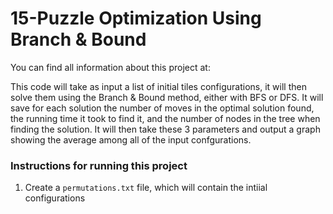 # 15-Puzzle Optimization Using Branch & Bound

You can find all information about this project at:

This code will take as input a list of initial tiles configurations, it will then solve them using the Branch & Bound method, either with BFS or DFS. It will save for each solution the number of moves in the optimal solution found, the running time it took to find it, and the number of nodes in the tree when finding the solution.
It will then take these 3 parameters and output a graph showing the average among all of the input confgurations.

### Instructions for running this project
1. Create a ``permutations.txt`` file, which will contain the intiial configurations
   
 